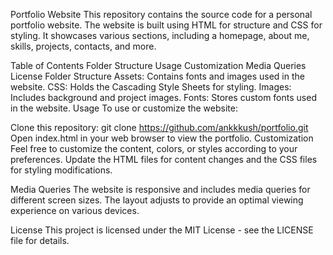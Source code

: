 Portfolio Website
This repository contains the source code for a personal portfolio website. The website is built using HTML for structure and CSS for styling. It showcases various sections, including a homepage, about me, skills, projects, contacts, and more.

Table of Contents
Folder Structure
Usage
Customization
Media Queries
License
Folder Structure
Assets: Contains fonts and images used in the website.
CSS: Holds the Cascading Style Sheets for styling.
Images: Includes background and project images.
Fonts: Stores custom fonts used in the website.
Usage
To use or customize the website:

Clone this repository: git clone https://github.com/ankkkush/portfolio.git
Open index.html in your web browser to view the portfolio.
Customization
Feel free to customize the content, colors, or styles according to your preferences. Update the HTML files for content changes and the CSS files for styling modifications.

Media Queries
The website is responsive and includes media queries for different screen sizes. The layout adjusts to provide an optimal viewing experience on various devices.

License
This project is licensed under the MIT License - see the LICENSE file for details.

